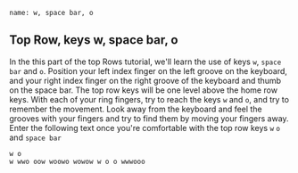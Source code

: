 ```ngMeta
name: w, space bar, o
```

## Top Row, keys w, space bar, o

In the this part of the top Rows tutorial, we'll learn the use of keys `w`, `space bar` and `o`.
Position your left index finger on the left groove on the keyboard, and your right index finger on the right groove of the keyboard and thumb on the space bar. The top row keys will be one level above the home row keys. With each of your ring fingers, try to reach the keys `w` and `o`, and try to remember the movement. Look away from the keyboard and feel the grooves with your fingers and try to find them by moving your fingers away.
Enter the following text once you're comfortable with the top row keys `w` `o` and `space bar`


```practicetyping
w o
w wwo oow woowo wowow w o o wwwooo
```